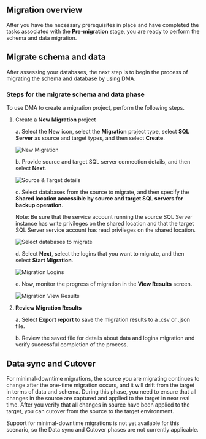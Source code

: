## Migration overview

After you have the necessary prerequisites in place and have completed the tasks associated with the **Pre-migration** stage, you are ready to perform the schema and data migration.

## Migrate schema and data

After assessing your databases, the next step is to begin the process of migrating the schema and database by using DMA.

### Steps for the migrate schema and data phase

To use DMA to create a migration project, perform the following steps.

1. Create a **New Migration** project

    a. Select the New icon, select the **Migration** project type, select **SQL Server** as source and target types, and then select **Create**.

    ![New Migration](https://mpbdevcontent.azureedge.net/Images/scenario-assets/dmamigrate.png)    

    b. Provide source and target SQL server connection details, and then select **Next**.

    ![Source & Target details](https://mpbdevcontent.azureedge.net/Images/scenario-assets/dmasourcetarget.png)    

    c. Select databases from the source to migrate, and then specify the **Shared location accessible by source and target SQL servers for backup operation**. 
     
    Note: Be sure that the service account running the source SQL Server instance has write privileges on the shared location and that the target SQL Server service account has read privileges on the shared location.

    ![Select databases to migrate](https://mpbdevcontent.azureedge.net/Images/scenario-assets/dmamigrateadddb.png) 

    d. Select **Next**, select the logins that you want to migrate, and then select **Start Migration**.

    ![Migration Logins](https://mpbdevcontent.azureedge.net/Images/scenario-assets/dmaselectlogins.png) 

    e. Now, monitor the progress of migration in the **View Results** screen.

    ![Migration View Results](https://mpbdevcontent.azureedge.net/Images/scenario-assets/dmamigrateresults.png) 
  
2. **Review Migration Results**

    a. Select **Export report** to save the migration results to a .csv or .json file.

    b. Review the saved file for details about data and logins migration and verify successful completion of the process.

## Data sync and Cutover

For minimal-downtime migrations, the source you are migrating continues to change after the one-time migration occurs, and it will drift from the target in terms of data and schema. During this phase, you need to ensure that all changes in the source are captured and applied to the target in near real time. After you verify that all changes in source have been applied to the target, you can cutover from the source to the target environment.

Support for minimal-downtime migrations is not yet available for this scenario, so the Data sync and Cutover phases are not currently applicable.
